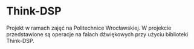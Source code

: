 # Think-DSP
Projekt w ramach zajęć na Politechnice Wrocławskiej.
W projekcie przedstawione są operacje na falach dźwiękowych przy użyciu biblioteki Think-DSP.
